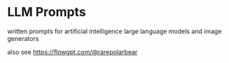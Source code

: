 # LLM Prompts
written prompts for artificial intelligence large language models and image generators

also see https://flowgpt.com/@rarepolarbear
